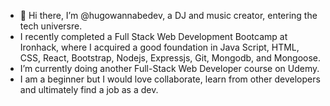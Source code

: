 - 👋 Hi there, I’m @hugowannabedev, a DJ and music creator, entering the tech universre.
- I recently completed a Full Stack Web Development Bootcamp at Ironhack, where I acquired a good foundation in Java Script, HTML, CSS, React, Bootstrap, Nodejs, Expressjs, Git, Mongodb, and Mongoose. 
- I’m currently doing another Full-Stack Web Developer course on Udemy.
- I am a beginner but I would love collaborate, learn from other developers and ultimately find a job as a dev.


